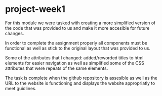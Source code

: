 # project-week1

For this module we were tasked with creating a more simplified version of the code that was provided to us and make it more accesible for future changes. 

In order to complete the assignment properly all components must be functional as well as stick to the 
original layout that was provided to us.

Some of the attributes that I changed: added/reworded titles to html elements for easier navigation as well as simplified some of the CSS attributes that were repeats of the same elements.

The task is complete when the github repository is assesible as well as the URL to the website is functioning and displays the website appropriatly to meet guidlines.

